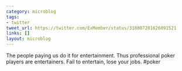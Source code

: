 ```yaml
---
category: microblog
tags:
- twitter
tweet_url: https://twitter.com/ExMember/status/318807201626091521
links: []
layout: microblog
---
```

The people paying us do it for entertainment. Thus professional poker players are entertainers. Fail to entertain, lose your jobs. #poker
